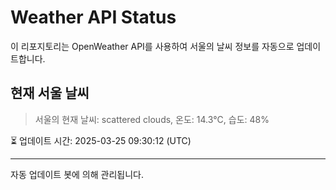 
# Weather API Status

이 리포지토리는 OpenWeather API를 사용하여 서울의 날씨 정보를 자동으로 업데이트합니다.

## 현재 서울 날씨
> 서울의 현재 날씨: scattered clouds, 온도: 14.3°C, 습도: 48%

⏳ 업데이트 시간: 2025-03-25 09:30:12 (UTC)

---
자동 업데이트 봇에 의해 관리됩니다.
